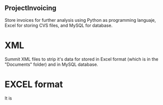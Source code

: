 ## ProjectInvoicing

Store invoices for further analysis using Python as programming languaje, Excel for storing CVS files, and MySQL for database.

# XML

Summit XML files to strip it's data for stored in Excel format (which is in the "Documents" folder) and in MySQL database.

# EXCEL format

It is 


